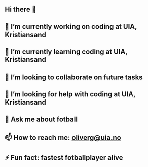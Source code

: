 ## Hi there 👋
## 🔭 I’m currently working on coding at UIA, Kristiansand
## 🌱 I’m currently learning coding at UIA, Kristiansand
## 👯 I’m looking to collaborate on future tasks
## 🤔 I’m looking for help with coding at UIA, Kristiansand
## 💬 Ask me about fotball
## 📫 How to reach me: oliverg@uia.no
## ⚡ Fun fact: fastest fotballplayer alive
